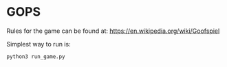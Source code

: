 # GOPS

Rules for the game can be found at: https://en.wikipedia.org/wiki/Goofspiel

Simplest way to run is:

    python3 run_game.py
